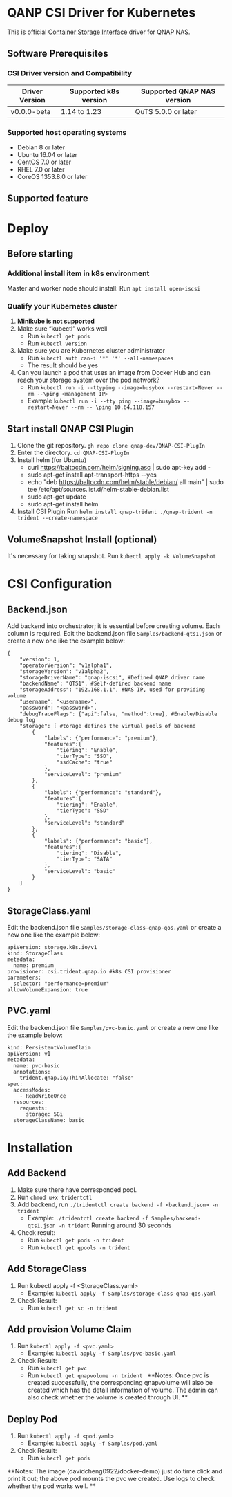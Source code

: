 # QANP CSI Driver for Kubernetes
This is official [Container Storage Interface](https://github.com/container-storage-interface) driver for QNAP NAS.

## Software Prerequisites
### CSI Driver version and Compatibility
| Driver Version  | Supported k8s version   | Supported QNAP NAS version |
| ----------------| ------------------------|----------------------------|
| v0.0.0-beta     |     1.14 to 1.23        | QuTS 5.0.0 or later        |

### Supported host operating systems
- Debian 8 or later
- Ubuntu 16.04 or later
- CentOS 7.0 or later
- RHEL 7.0 or later
- CoreOS 1353.8.0 or later

## Supported feature

# Deploy
## Before starting
### Additional install item in k8s environment
Master and worker node should install: 
Run `apt install open-iscsi`

### Qualify your Kubernetes cluster
1. **Minikube is not supported**
2. Make sure “kubectl” works well
   - Run `kubectl get pods`
   - Run `kubectl version`
3. Make sure you are Kubernetes cluster administrator
   - Run `kubectl auth can-i '*' '*' --all-namespaces`
   - The result should be yes
4. Can you launch a pod that uses an image from Docker Hub and can reach your storage system over the pod network?
   - Run `kubectl run -i --ttyping --image=busybox --restart=Never --rm --\ping <management IP>`
   - Example `kubectl run -i --tty ping --image=busybox --restart=Never --rm -- \ping 10.64.118.157`

## Start install QNAP CSI Plugin
1. Clone the git repository. `gh repo clone qnap-dev/QNAP-CSI-PlugIn`
2. Enter the directory. `cd QNAP-CSI-PlugIn`
3. Install helm (for Ubuntu)
   - curl https://baltocdn.com/helm/signing.asc | sudo apt-key add -
   - sudo apt-get install apt-transport-https --yes
   - echo "deb https://baltocdn.com/helm/stable/debian/ all main" | sudo tee /etc/apt/sources.list.d/helm-stable-debian.list
   - sudo apt-get update
   - sudo apt-get install helm
4. Install CSI Plugin
Run `helm install qnap-trident ./qnap-trident -n trident --create-namespace`

## VolumeSnapshot Install (optional)
It's necessary for taking snapshot.
Run `kubectl apply -k VolumeSnapshot`

# CSI Configuration
## Backend.json
Add backend into orchestrator; it is essential before creating volume. Each column is required.
Edit the backend.json file `Samples/backend-qts1.json` or create a new one like the example below:
```
{
    "version": 1,
    "operatorVersion": "v1alpha1",
    "storageVersion": "v1alpha2",
    "storageDriverName": "qnap-iscsi", #Defined QNAP driver name
    "backendName": "QTS1", #Self-defined backend name 
    "storageAddress": "192.168.1.1", #NAS IP, used for providing volume 
    "username": "<username>",
    "password": "<password>",
    "debugTraceFlags": {"api":false, "method":true}, #Enable/Disable debug log 
    "storage": [ #torage defines the virtual pools of backend
        {
            "labels": {"performance": "premium"},
            "features":{
                "tiering": "Enable",
                "tierType": "SSD",
                "ssdCache": "true"
            },
            "serviceLevel": "premium"
        },
        {
            "labels": {"performance": "standard"},
            "features":{
                "tiering": "Enable",
                "tierType": "SSD"
            },
            "serviceLevel": "standard"
        },
        {
            "labels": {"performance": "basic"},
            "features":{
                "tiering": "Disable",
                "tierType": "SATA"
            },
            "serviceLevel": "basic"
        }
    ]
}
```

## StorageClass.yaml
Edit the backend.json file `Samples/storage-class-qnap-qos.yaml` or create a new one like the example below:
```
apiVersion: storage.k8s.io/v1
kind: StorageClass
metadata:
  name: premium
provisioner: csi.trident.qnap.io #k8s CSI provisioner
parameters:
  selector: "performance=premium"
allowVolumeExpansion: true
```

## PVC.yaml
Edit the backend.json file `Samples/pvc-basic.yaml` or create a new one like the example below:
```
kind: PersistentVolumeClaim
apiVersion: v1
metadata:
  name: pvc-basic
  annotations:
    trident.qnap.io/ThinAllocate: "false"
spec:
  accessModes:
    - ReadWriteOnce
  resources:
    requests:
      storage: 5Gi
  storageClassName: basic
```

# Installation
## Add Backend
1. Make sure there have corresponded pool.
2. Run `chmod u+x tridentctl`
3. Add backend, run `./tridentctl create backend -f <backend.json> -n trident`
   - Example: `./tridentctl create backend -f Samples/backend-qts1.json -n trident`
   Running around 30 seconds
4. Check result:
   - Run `kubectl get pods -n trident`
   - Run `kubectl get qpools -n trident`

## Add StorageClass
1. Run kubectl apply -f <StorageClass.yaml>
   - Example: `kubectl apply -f Samples/storage-class-qnap-qos.yaml`
2. Check Result:
   - Run `kubectl get sc -n trident`

## Add provision Volume Claim
1. Run `kubectl apply -f <pvc.yaml>`
   - Example: `kubectl apply -f Samples/pvc-basic.yaml`
2. Check Result:
   - Run `kubectl get pvc`
   - Run `kubectl get qnapvolume -n trident `
**Notes: 
Once pvc is created successfully, the corresponding qnapvolume will also be created which has the detail information of volume. The admin can also check whether the volume is created through UI. **

## Deploy Pod
1. Run `kubectl apply -f <pod.yaml>`
   - Example: `kubectl apply -f Samples/pod.yaml`
2. Check Result:
   - Run `kubectl get pods`
   
**Notes: 
The image (davidcheng0922/docker-demo) just do time click and print it out; the above pod mounts the pvc we created. Use logs to check whether the pod works well. **
